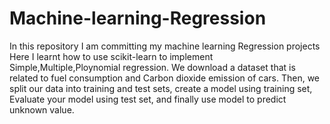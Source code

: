 # Machine-learning-Regression
In this repository I am committing my machine learning Regression projects
Here I learnt  how to use scikit-learn to implement Simple,Multiple,Ploynomial regression. We download a dataset that is related to fuel consumption and Carbon dioxide emission of cars. Then, we split our data into training and test sets, create a model using training set, Evaluate your model using test set, and finally use model to predict unknown value.
